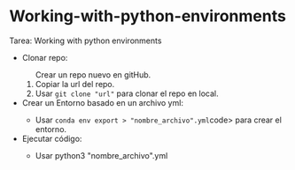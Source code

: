 # Working-with-python-environments
Tarea: Working with python environments
<ul>
	<li>Clonar repo:</li>
	<ol>
		<il>Crear un repo nuevo en gitHub.</li>
		<li>Copiar la url del repo.</li>
		<li>Usar <code>git clone "url"</code> para clonar el repo en local.</li>
	</ol>
<li>Crear un Entorno basado en un archivo yml:</li>
	<ul>
	<li>Usar <code>conda env export > "nombre_archivo".yml</code>code> para crear el entorno.</li>
	</ul>
<li>Ejecutar código:</li>
	<ul>
	<li>Usar python3 "nombre_archivo".yml</li>
	</ul>
</ul>

